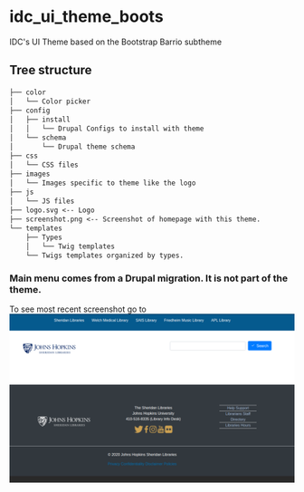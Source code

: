 # idc_ui_theme_boots
IDC's UI Theme based on the Bootstrap Barrio subtheme

## Tree structure
```shell
├── color
│   └── Color picker
├── config
│   ├── install
│   │   └── Drupal Configs to install with theme
│   └── schema
│       └── Drupal theme schema
├── css
│   └── CSS files
├── images
│   └── Images specific to theme like the logo
├── js
│   └── JS files
├── logo.svg <-- Logo
├── screenshot.png <-- Screenshot of homepage with this theme.
└── templates
    ├── Types
    │   └── Twig templates
    └── Twigs templates organized by types.

```

### Main menu comes from a Drupal migration. It is not part of the theme.

To see most recent screenshot go to
![](https://github.com/jhu-idc/idc_ui_theme_boots/blob/main/images/most_recent_screenshot.png)

<meta name="title" content="JHU Sheridan Library's Islandora Theme">
<meta name="description" content="IDC's UI Theme based on the Bootstrap Barrio subtheme">
<meta property="og:type" content="website">
<meta property="og:url" content="https://github.com/jhu-idc/idc_ui_theme_boots">
<meta property="og:title" content="Github repo for IDC's UI Theme">
<meta property="og:description" content="IDC's UI Theme based on the Bootstrap Barrio subtheme">
<meta property="og:image" content="https://github.com/jhu-idc/idc_ui_theme_boots/blob/main/images/most_recent_screenshot.png">
<meta property="twitter:card" content="summary_large_image">
<meta property="twitter:url" content="https://github.com/jhu-idc/idc_ui_theme_boots">
<meta property="twitter:title" content="Github repo for IDC's UI Theme">
<meta property="twitter:description" content="IDC's UI Theme based on the Bootstrap Barrio subtheme">
<meta property="twitter:image" content="https://github.com/jhu-idc/idc_ui_theme_boots/blob/main/images/most_recent_screenshot.png">
